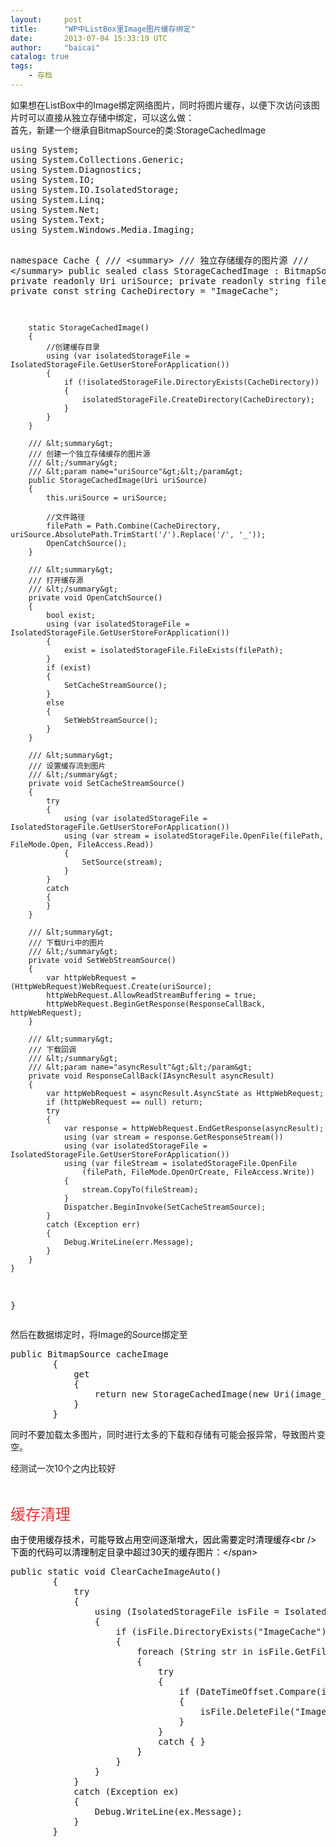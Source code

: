 ```yaml
---
layout:     post
title:      "WP中ListBox里Image图片缓存绑定"
date:       2013-07-04 15:33:19 UTC
author:     "baicai"
catalog: true
tags:
    - 存档
---
```


<p>
	如果想在ListBox中的Image绑定网络图片，同时将图片缓存，以便下次访问该图片时可以直接从独立存储中绑定，可以这么做：<br />
首先，新建一个继承自BitmapSource的类:StorageCachedImage
</p>
<pre class="prettyprint lang-cs">using System;
using System.Collections.Generic;
using System.Diagnostics;
using System.IO;
using System.IO.IsolatedStorage;
using System.Linq;
using System.Net;
using System.Text;
using System.Windows.Media.Imaging;

namespace Cache
{
    /// &lt;summary&gt;
    /// 独立存储缓存的图片源
    /// &lt;/summary&gt;
    public sealed class StorageCachedImage : BitmapSource
    {
        private readonly Uri uriSource;
        private readonly string filePath;
        private const string CacheDirectory = "ImageCache";

        static StorageCachedImage()
        {
            //创建缓存目录
            using (var isolatedStorageFile = IsolatedStorageFile.GetUserStoreForApplication())
            {
                if (!isolatedStorageFile.DirectoryExists(CacheDirectory))
                {
                    isolatedStorageFile.CreateDirectory(CacheDirectory);
                }
            }
        }

        /// &lt;summary&gt;
        /// 创建一个独立存储缓存的图片源
        /// &lt;/summary&gt;
        /// &lt;param name="uriSource"&gt;&lt;/param&gt;
        public StorageCachedImage(Uri uriSource)
        {
            this.uriSource = uriSource;

            //文件路径
            filePath = Path.Combine(CacheDirectory, uriSource.AbsolutePath.TrimStart('/').Replace('/', '_'));
            OpenCatchSource();
        }

        /// &lt;summary&gt;
        /// 打开缓存源
        /// &lt;/summary&gt;
        private void OpenCatchSource()
        {
            bool exist;
            using (var isolatedStorageFile = IsolatedStorageFile.GetUserStoreForApplication())
            {
                exist = isolatedStorageFile.FileExists(filePath);
            }
            if (exist)
            {
                SetCacheStreamSource();
            }
            else
            {
                SetWebStreamSource();
            }
        }

        /// &lt;summary&gt;
        /// 设置缓存流到图片
        /// &lt;/summary&gt;
        private void SetCacheStreamSource()
        {
            try
            {
                using (var isolatedStorageFile = IsolatedStorageFile.GetUserStoreForApplication())
                using (var stream = isolatedStorageFile.OpenFile(filePath, FileMode.Open, FileAccess.Read))
                {
                    SetSource(stream);
                }
            }
            catch
            {
            }
        }

        /// &lt;summary&gt;
        /// 下载Uri中的图片
        /// &lt;/summary&gt;
        private void SetWebStreamSource()
        {
            var httpWebRequest = (HttpWebRequest)WebRequest.Create(uriSource);
            httpWebRequest.AllowReadStreamBuffering = true;
            httpWebRequest.BeginGetResponse(ResponseCallBack, httpWebRequest);
        }

        /// &lt;summary&gt;
        /// 下载回调
        /// &lt;/summary&gt;
        /// &lt;param name="asyncResult"&gt;&lt;/param&gt;
        private void ResponseCallBack(IAsyncResult asyncResult)
        {
            var httpWebRequest = asyncResult.AsyncState as HttpWebRequest;
            if (httpWebRequest == null) return;
            try
            {
                var response = httpWebRequest.EndGetResponse(asyncResult);
                using (var stream = response.GetResponseStream())
                using (var isolatedStorageFile = IsolatedStorageFile.GetUserStoreForApplication())
                using (var fileStream = isolatedStorageFile.OpenFile
                    (filePath, FileMode.OpenOrCreate, FileAccess.Write))
                {
                    stream.CopyTo(fileStream);
                }
                Dispatcher.BeginInvoke(SetCacheStreamSource);
            }
            catch (Exception err)
            {
                Debug.WriteLine(err.Message);
            }
        }
    }

}</pre>
然后在数据绑定时，将Image的Source绑定至
<pre class="prettyprint lang-cs">public BitmapSource cacheImage
        {
            get
            {
                return new StorageCachedImage(new Uri(image_url));
            }
        }</pre>
同时不要加载太多图片，同时进行太多的下载和存储有可能会报异常，导致图片变空。
<p>
	经测试一次10个之内比较好
</p>
<p>
	&nbsp;
</p>
<p>
	<span style="color:#E53333;font-size:24px;">缓存清理</span>
</p>
<p>
	<span style="color:#000000;">由于使用缓存技术，可能导致占用空间逐渐增大，因此需要定时清理缓存&lt;br />
下面的代码可以清理制定目录中超过30天的缓存图片：&lt;/span>
</p>
<p>
<pre class="prettyprint lang-cs">public static void ClearCacheImageAuto()
        {
            try
            {
                using (IsolatedStorageFile isFile = IsolatedStorageFile.GetUserStoreForApplication())
                {
                    if (isFile.DirectoryExists("ImageCache"))
                    {
                        foreach (String str in isFile.GetFileNames("ImageCache/*.*"))
                        {
                            try
                            {
                                if (DateTimeOffset.Compare(isFile.GetLastAccessTime("ImageCache/" + str).AddDays(30), DateTimeOffset.Now) &lt; 0)
                                {
                                    isFile.DeleteFile("ImageCache/" + str);
                                }
                            }
                            catch { }
                        }
                    }
                }
            }
            catch (Exception ex)
            {
                Debug.WriteLine(ex.Message);
            }
        }</pre>
<span style="color:#000000;"></span>
</p>
<p>
	&nbsp;
</p>